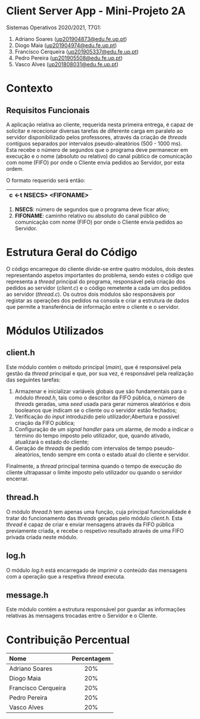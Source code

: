 # Client Server App - Mini-Projeto 2A

Sistemas Operativos 2020/2021, T7G1:

1. Adriano Soares (up201904873@edu.fe.up.pt)
2. Diogo Maia (up201904974@edu.fe.up.pt)
3. Francisco Cerqueira (up201905337@edu.fe.up.pt)
4. Pedro Pereira (up201905508@edu.fe.up.pt)
5. Vasco Alves (up201808031@edu.fe.up.pt)

# Contexto

## Requisitos Funcionais

A aplicação relativa ao cliente, requerida nesta primeira entrega, é capaz de solicitar e rececionar diversas tarefas de diferente carga em paralelo ao servidor disponibilizado pelos professores, através da criação de *threads* contíguos separados por intervalos pseudo-aleatórios (500 - 1000 ms). Esta recebe o número de segundos que o programa deve permanecer em execução e o nome (absoluto ou relativo) do canal público de comunicação com nome (FIFO) por onde o Cliente envia pedidos ao Servidor, por esta ordem.

O formato requerido será então:

| c \<-t NSECS> \<FIFONAME> |
| :-----------------------: |

1. **NSECS**: número de segundos que o programa deve ficar ativo;
2. **FIFONAME**: caminho relativo ou absoluto do canal público de comunicação com nome (FIFO) por onde o Cliente envia pedidos ao Servidor.

# Estrutura Geral do Código

O código encarregue do cliente divide-se entre quatro módulos, dois destes representando aspetos importantes do problema, sendo estes o código que representa a *thread* principal do programa, responsável pela criação dos pedidos ao servidor (*client.c*) e o código remetente a cada um dos pedidos ao servidor (*thread.c*). Os outros dois módulos são responsáveis por registar as operações dos pedidos na consola e criar a estrutura de dados que permite a transferência de informação entre o cliente e o servidor.

# Módulos Utilizados

## client.h

Este módulo contém o método principal (*main*), que é responsável pela gestão da *thread* principal e que, por sua vez, é responsável pela realização das seguintes tarefas:

1. Armazenar e inicializar variáveis globais que são fundamentais para o módulo *thread.h*, tais como o descritor da FIFO pública, o número de *threads* geradas, uma *seed* usada para gerar números aleatórios e dois booleanos que indicam se o cliente ou o servidor estão fechados;
2. Verificação do *input* introduzido pelo utilizador;Abertura e possível criação da FIFO pública;
3. Configuração de um *signal handler* para um alarme, de modo a indicar o término do tempo imposto pelo utilizador, que, quando ativado, atualizará o estado do cliente;
4. Geração de *threads* de pedido com intervalos de tempo pseudo-aleatórios, tendo sempre em conta o estado atual do cliente e servidor.

Finalmente, a *thread* principal termina quando o tempo de execução do cliente ultrapassar o limite imposto pelo utilizador ou quando o servidor encerrar.

## thread.h

O módulo *thread.h* tem apenas uma função, cuja principal funcionalidade é tratar do funcionamento das *threads* geradas pelo módulo *client.h.* Esta *thread* é capaz de criar e enviar mensagens através da FIFO pública previamente criada, e recebe o respetivo resultado através de uma FIFO privada criada neste módulo.

## log.h

O módulo *log.h* está encarregado de imprimir o conteúdo das mensagens com a operação que a respetiva *thread* executa.

## message.h

Este módulo contém a estrutura responsável por guardar as informações relativas às mensagens trocadas entre o Servidor e o Cliente.

# Contribuição Percentual

| Nome                | Percentagem |
| :------------------ | :---------: |
| Adriano Soares      |     20%     |
| Diogo Maia          |     20%     |
| Francisco Cerqueira |     20%     |
| Pedro Pereira       |     20%     |
| Vasco Alves         |     20%     |